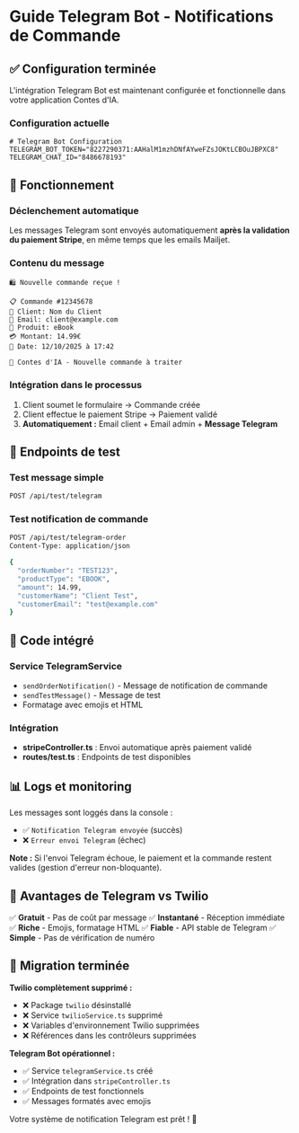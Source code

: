 # Guide Telegram Bot - Notifications de Commande

## ✅ Configuration terminée

L'intégration Telegram Bot est maintenant configurée et fonctionnelle dans votre application Contes d'IA.

### Configuration actuelle

```env
# Telegram Bot Configuration
TELEGRAM_BOT_TOKEN="8227290371:AAHalM1mzhDNfAYweFZsJOKtLCBOuJBPXC8"
TELEGRAM_CHAT_ID="8486678193"
```

## 🤖 Fonctionnement

### Déclenchement automatique
Les messages Telegram sont envoyés automatiquement **après la validation du paiement Stripe**, en même temps que les emails Mailjet.

### Contenu du message
```
🛍️ Nouvelle commande reçue !

📋 Commande #12345678
👤 Client: Nom du Client
📧 Email: client@example.com
📱 Produit: eBook
💳 Montant: 14.99€
📅 Date: 12/10/2025 à 17:42

🎉 Contes d'IA - Nouvelle commande à traiter
```

### Intégration dans le processus
1. Client soumet le formulaire → Commande créée
2. Client effectue le paiement Stripe → Paiement validé
3. **Automatiquement :** Email client + Email admin + **Message Telegram**

## 📱 Endpoints de test

### Test message simple
```bash
POST /api/test/telegram
```

### Test notification de commande
```bash
POST /api/test/telegram-order
Content-Type: application/json

{
  "orderNumber": "TEST123",
  "productType": "EBOOK",
  "amount": 14.99,
  "customerName": "Client Test",
  "customerEmail": "test@example.com"
}
```

## 🔧 Code intégré

### Service TelegramService
- `sendOrderNotification()` - Message de notification de commande
- `sendTestMessage()` - Message de test
- Formatage avec emojis et HTML

### Intégration
- **stripeController.ts** : Envoi automatique après paiement validé
- **routes/test.ts** : Endpoints de test disponibles

## 📊 Logs et monitoring

Les messages sont loggés dans la console :
- ✅ `Notification Telegram envoyée` (succès)
- ❌ `Erreur envoi Telegram` (échec)

**Note :** Si l'envoi Telegram échoue, le paiement et la commande restent valides (gestion d'erreur non-bloquante).

## 🎯 Avantages de Telegram vs Twilio

✅ **Gratuit** - Pas de coût par message
✅ **Instantané** - Réception immédiate
✅ **Riche** - Emojis, formatage HTML
✅ **Fiable** - API stable de Telegram
✅ **Simple** - Pas de vérification de numéro

## 🚀 Migration terminée

**Twilio complètement supprimé :**
- ❌ Package `twilio` désinstallé
- ❌ Service `twilioService.ts` supprimé
- ❌ Variables d'environnement Twilio supprimées
- ❌ Références dans les contrôleurs supprimées

**Telegram Bot opérationnel :**
- ✅ Service `telegramService.ts` créé
- ✅ Intégration dans `stripeController.ts`
- ✅ Endpoints de test fonctionnels
- ✅ Messages formatés avec emojis

Votre système de notification Telegram est prêt ! 🎉
